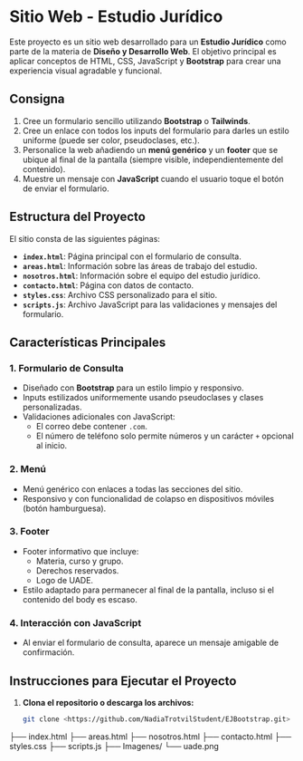 # Sitio Web - Estudio Jurídico

Este proyecto es un sitio web desarrollado para un **Estudio Jurídico** como parte de la materia de **Diseño y Desarrollo Web**. El objetivo principal es aplicar conceptos de HTML, CSS, JavaScript y **Bootstrap** para crear una experiencia visual agradable y funcional.

## Consigna

1. Cree un formulario sencillo utilizando **Bootstrap** o **Tailwinds**.
2. Cree un enlace con todos los inputs del formulario para darles un estilo uniforme (puede ser color, pseudoclases, etc.).
3. Personalice la web añadiendo un **menú genérico** y un **footer** que se ubique al final de la pantalla (siempre visible, independientemente del contenido).
4. Muestre un mensaje con **JavaScript** cuando el usuario toque el botón de enviar el formulario.

## Estructura del Proyecto

El sitio consta de las siguientes páginas:

- **`index.html`**: Página principal con el formulario de consulta.
- **`areas.html`**: Información sobre las áreas de trabajo del estudio.
- **`nosotros.html`**: Información sobre el equipo del estudio jurídico.
- **`contacto.html`**: Página con datos de contacto.
- **`styles.css`**: Archivo CSS personalizado para el sitio.
- **`scripts.js`**: Archivo JavaScript para las validaciones y mensajes del formulario.

## Características Principales

### 1. **Formulario de Consulta**
- Diseñado con **Bootstrap** para un estilo limpio y responsivo.
- Inputs estilizados uniformemente usando pseudoclases y clases personalizadas.
- Validaciones adicionales con JavaScript:
  - El correo debe contener `.com`.
  - El número de teléfono solo permite números y un carácter `+` opcional al inicio.

### 2. **Menú**
- Menú genérico con enlaces a todas las secciones del sitio.
- Responsivo y con funcionalidad de colapso en dispositivos móviles (botón hamburguesa).

### 3. **Footer**
- Footer informativo que incluye:
  - Materia, curso y grupo.
  - Derechos reservados.
  - Logo de UADE.
- Estilo adaptado para permanecer al final de la pantalla, incluso si el contenido del body es escaso.

### 4. **Interacción con JavaScript**
- Al enviar el formulario de consulta, aparece un mensaje amigable de confirmación.

## Instrucciones para Ejecutar el Proyecto

1. **Clona el repositorio o descarga los archivos:**
   ```bash
   git clone <https://github.com/NadiaTrotvilStudent/EJBootstrap.git>


├── index.html
├── areas.html
├── nosotros.html
├── contacto.html
├── styles.css
├── scripts.js
├── Imagenes/
    └── uade.png
